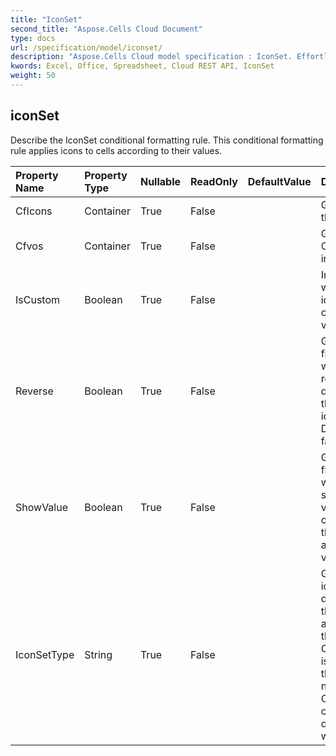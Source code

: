```yaml
---
title: "IconSet"
second_title: "Aspose.Cells Cloud Document"
type: docs
url: /specification/model/iconset/
description: "Aspose.Cells Cloud model specification : IconSet. Effortlessly handle Excel and other spreadsheet documents with features like opening, generating, editing, splitting, merging, comparing, and converting."
kwords: Excel, Office, Spreadsheet, Cloud REST API, IconSet
weight: 50
---
```


## **iconSet**

Describe the IconSet conditional formatting rule. This conditional formatting    rule applies icons to cells according to their values. 

| Property Name | Property Type | Nullable |  ReadOnly | DefaultValue | Description | 
| :- | :- | :- |:- |  :- | :- |
| CfIcons | Container | True |  False |  | Get the from the collection  |  
| Cfvos | Container | True |  False |  | Get the CFValueObjects instance.  |  
| IsCustom | Boolean | True |  False |  | Indicates whether the icon set is custom.            Default value is false.  |  
| Reverse | Boolean | True |  False |  | Get or set the flag indicating whether to reverses the default order of the icons in this icon set.            Default value is false.  |  
| ShowValue | Boolean | True |  False |  | Get or set the flag indicating whether to show the values of the cells on which this icon set is applied.            Default value is true.  |  
| IconSetType | String | True |  False |  | Get or Set the icon set type to display.  Setting the type will auto check   if the current Cfvos's count is accord with the new type. If not accord,   old Cfvos will be cleaned and default Cfvos will be added.             |  


